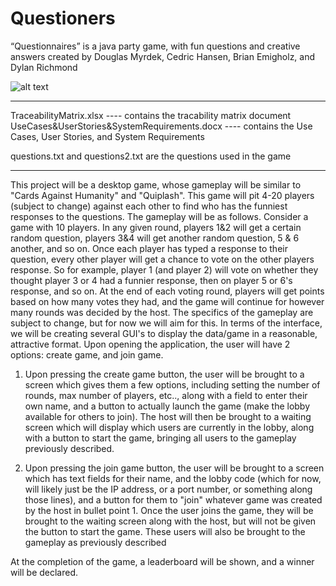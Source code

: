 # Questioners

“Questionnaires” is a java party game, with fun questions and creative answers
created by Douglas Myrdek, Cedric Hansen, Brian Emigholz, and Dylan Richmond

![alt text](https://i.imgur.com/Ef0Haut.png)

---------------------------------------------------------------------------------------------------------------

TraceabilityMatrix.xlsx ---- contains the tracability matrix document
UseCases&UserStories&SystemRequirements.docx ---- contains the Use Cases, User Stories, and System Requirements

questions.txt and questions2.txt are the questions used in the game


---------------------------------------------------------------------------------------------------------------

This project will be a desktop game, whose gameplay will be similar to "Cards Against Humanity" and "Quiplash". This game will pit 4-20 players (subject to change) against each other to find who has the funniest responses to the questions. The gameplay will be as follows. Consider a game with 10 players. In any given round, players 1&2 will get a certain random question, players 3&4 will get another random question, 5 & 6 another, and so on. Once each player has typed a response to their question, every other player will get a chance to vote on the other players response. So for example, player 1 (and player 2) will vote on whether they thought player 3 or 4 had a funnier response, then on player 5 or 6's response, and so on. At the end of each voting round, players will get points based on how many votes they had, and the game will continue for however many rounds was decided by the host. The specifics of the gameplay are subject to change, but for now we will aim for this.
	In terms of the interface, we will be creating several GUI's to display the data/game in a reasonable, attractive format. Upon opening the application, the user will have 2 options: create game, and join game.

1.	Upon pressing the create game button, the user will be brought to a screen which gives them a few options, including setting the number of rounds, max number of players, etc.., along with a field to enter their own name, and a button to actually launch the game (make the lobby available for others to join). The host will then be brought to a waiting screen which will display which users are currently in the lobby, along with a button to start the game, bringing all users to the gameplay previously described.

2. 	Upon pressing the join game button, the user will be brought to a screen which has text fields for their name, and the lobby code (which for now, will likely just be the IP address, or a port number, or something along those lines), and a button for them to "join" whatever game was created by the host in bullet point 1. Once the user joins the game, they will be brought to the waiting screen along with the host, but will not be given the button to start the game. These users will also be brought to the gameplay as previously described

At the completion of the game, a leaderboard will be shown, and a winner will be declared. 

